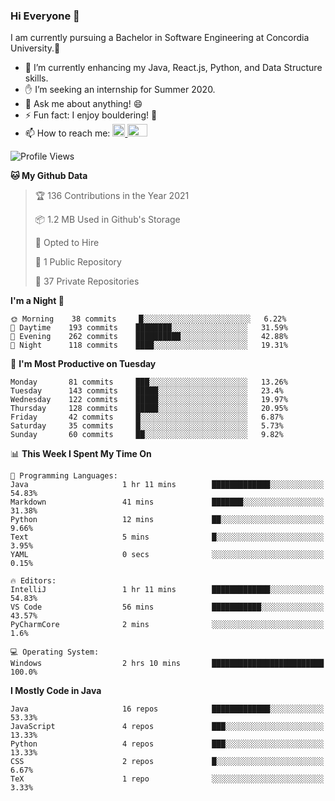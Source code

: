 ### Hi Everyone 👋
I am currently pursuing a Bachelor in Software Engineering at Concordia University.🏫

- 🌱 I’m currently enhancing my Java, React.js, Python, and Data Structure skills.
- ✋ I’m seeking an internship for Summer 2020.
- 💬 Ask me about anything! 😄
- ⚡ Fun fact: I enjoy bouldering! 🧗‍
- 📫 How to reach me: <a href="https://www.linkedin.com/in/siu-tong-ye/" target="_blank"> <img width="20px" width="32" src="https://cdn.jsdelivr.net/npm/simple-icons@v3/icons/linkedin.svg" /> </a> <a href="mailto:SiuTongYe@gmail.com" target="_blank"> <img height="20" width="32" src="https://cdn.jsdelivr.net/npm/simple-icons@v3/icons/gmail.svg" /> </a>

<!--START_SECTION:waka-->
![Profile Views](http://img.shields.io/badge/Profile%20Views-11-blue)

**🐱 My Github Data** 

> 🏆 136 Contributions in the Year 2021
 > 
> 📦 1.2 MB Used in Github's Storage 
 > 
> 💼 Opted to Hire
 > 
> 📜 1 Public Repository 
 > 
> 🔑 37 Private Repositories  
 > 
**I'm a Night 🦉** 

```text
🌞 Morning    38 commits     █░░░░░░░░░░░░░░░░░░░░░░░░   6.22% 
🌆 Daytime    193 commits    ████████░░░░░░░░░░░░░░░░░   31.59% 
🌃 Evening    262 commits    ██████████░░░░░░░░░░░░░░░   42.88% 
🌙 Night      118 commits    ████░░░░░░░░░░░░░░░░░░░░░   19.31%

```
📅 **I'm Most Productive on Tuesday** 

```text
Monday       81 commits     ███░░░░░░░░░░░░░░░░░░░░░░   13.26% 
Tuesday      143 commits    █████░░░░░░░░░░░░░░░░░░░░   23.4% 
Wednesday    122 commits    █████░░░░░░░░░░░░░░░░░░░░   19.97% 
Thursday     128 commits    █████░░░░░░░░░░░░░░░░░░░░   20.95% 
Friday       42 commits     █░░░░░░░░░░░░░░░░░░░░░░░░   6.87% 
Saturday     35 commits     █░░░░░░░░░░░░░░░░░░░░░░░░   5.73% 
Sunday       60 commits     ██░░░░░░░░░░░░░░░░░░░░░░░   9.82%

```


📊 **This Week I Spent My Time On** 

```text
💬 Programming Languages: 
Java                     1 hr 11 mins        █████████████░░░░░░░░░░░░   54.83% 
Markdown                 41 mins             ███████░░░░░░░░░░░░░░░░░░   31.38% 
Python                   12 mins             ██░░░░░░░░░░░░░░░░░░░░░░░   9.66% 
Text                     5 mins              █░░░░░░░░░░░░░░░░░░░░░░░░   3.95% 
YAML                     0 secs              ░░░░░░░░░░░░░░░░░░░░░░░░░   0.15%

🔥 Editors: 
IntelliJ                 1 hr 11 mins        █████████████░░░░░░░░░░░░   54.83% 
VS Code                  56 mins             ███████████░░░░░░░░░░░░░░   43.57% 
PyCharmCore              2 mins              ░░░░░░░░░░░░░░░░░░░░░░░░░   1.6%

💻 Operating System: 
Windows                  2 hrs 10 mins       █████████████████████████   100.0%

```

**I Mostly Code in Java** 

```text
Java                     16 repos            █████████████░░░░░░░░░░░░   53.33% 
JavaScript               4 repos             ███░░░░░░░░░░░░░░░░░░░░░░   13.33% 
Python                   4 repos             ███░░░░░░░░░░░░░░░░░░░░░░   13.33% 
CSS                      2 repos             █░░░░░░░░░░░░░░░░░░░░░░░░   6.67% 
TeX                      1 repo              ░░░░░░░░░░░░░░░░░░░░░░░░░   3.33%

```



<!--END_SECTION:waka-->
